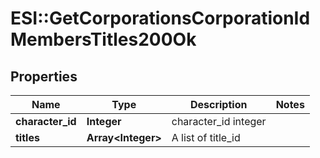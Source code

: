 # ESI::GetCorporationsCorporationIdMembersTitles200Ok

## Properties
Name | Type | Description | Notes
------------ | ------------- | ------------- | -------------
**character_id** | **Integer** | character_id integer | 
**titles** | **Array&lt;Integer&gt;** | A list of title_id | 

